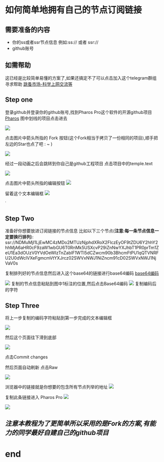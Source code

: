 # 如何简单地拥有自己的节点订阅链接
## 需要准备的内容
 * 你的ss或者ssr节点信息 例如:ss:// 或者 ssr://
 * github账号

## 如需帮助
这已经是比较简单易懂的方案了,如果还搞定不了可以点击加入这个telegram群组寻求帮助
[跳蚤市场-科学上网交流等](https://t.me/PharosMarketShopping)
 
## Step one
 
 登录github并登录你的github账号,找到Pharos Pro这个软件的开源github项目[Pharos](https://github.com/PharosVip)
 图中划线的项目点击进去
 
![](https://raw.githubusercontent.com/ChrisPzzz/temple/master/1.jpg)

点击图片中箭头所指的 Fork 按钮(这个Fork相当于拷贝了一份相同的项目),顺手把左边的Star也点了吧 : ~ )

![](https://raw.githubusercontent.com/ChrisPzzz/temple/master/2.jpg)



经过一段动画之后会跳转到你自己是github工程项目
点击项目中的temple.text

![](https://raw.githubusercontent.com/ChrisPzzz/temple/master/3.jpg)


点击图片中箭头所指的编辑按钮
![](https://raw.githubusercontent.com/ChrisPzzz/temple/master/4.jpg)


留着这个文本编辑框
![](https://raw.githubusercontent.com/ChrisPzzz/temple/master/5.jpg)

˙

## Step Two

准备好你想要放进订阅链接的节点信息
比如以下三个节点(**注意:每一条节点信息一定要换行排列**):
ssr://NDMuMjI1LjEwMC4zMDo2MTUzNjphdXRoX2FlczEyOF9tZDU6Y2hhY2hhMjA6aHR0cF9zaW1wbGU6T0RnMk5USXcvP29iZnNwYXJhbT1PR0prTm1ZeU1Ea3dOUzV0YVdOeWIzTnZablF1WTI5dCZwcm90b3BhcmFtPU1qQTVNRFU2U0dWclVXeFgmcmVtYXJrcz02SWVxNWJ1NiZncm91cD02SWVxNWJ1NjVaV0s




复制排列好的节点信息然后进入这个base64的链接进行base64编码
[base64编码](http://tool.chinaz.com/Tools/Base64.aspx)

![](https://raw.githubusercontent.com/ChrisPzzz/temple/master/6.jpg)
复制的节点信息粘贴到图中1标注的位置,然后点击Base64编码
![](https://raw.githubusercontent.com/ChrisPzzz/temple/master/7.jpg)
复制编码后的字符

## Step Three

将上一步复制的编码字符粘贴到第一步完成的文本编辑框



![](https://raw.githubusercontent.com/ChrisPzzz/temple/master/8.jpg)

然后这个页面往下滑到底部

![](https://raw.githubusercontent.com/ChrisPzzz/temple/master/9.jpg)

点击Commit changes

然后页面自动刷新
点击Raw 

![](https://raw.githubusercontent.com/ChrisPzzz/temple/master/10.jpg)

浏览器中的链接就是你想要的包含所有节点列举的地址
![](https://raw.githubusercontent.com/ChrisPzzz/temple/master/11.jpg)



复制此条链接进入 Pharos Pro
![](https://raw.githubusercontent.com/ChrisPzzz/temple/master/12.jpg)

![](https://raw.githubusercontent.com/ChrisPzzz/temple/master/13.jpg)


## *注意本教程为了更简单所以采用的是Fork的方案,有能力的同学最好自建自己的github项目*

# end







 
 

